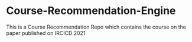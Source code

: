 # Course-Recommendation-Engine
This is a Course Recommendation Repo which contains the course on the paper published on IRCICD 2021 

